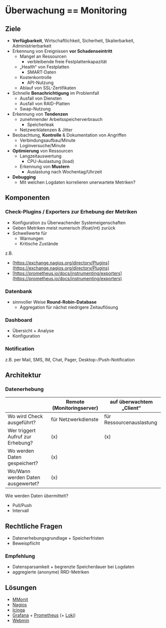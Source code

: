 # Überwachung == Monitoring

## Ziele

* **Verfügbarkeit**, Wirtschaftlichkeit, Sicherheit, Skalierbarkeit, Administrierbarkeit
* Erkennung von Ereignissen **vor Schadenseintritt**
  * Mangel an Ressourcen
    * verbleibende freie Festplattenkapazität
  * „Health“ von Festplatten
    * SMART-Daten
  * Kostenkontrolle
    * API-Nutzung
  * Ablauf von SSL-Zertifikaten
* Schnelle **Benachrichtigung** im Problemfall
  * Ausfall von Diensten
  * Ausfall von RAID-Platten
  * Swap-Nutzung
* Erkennung von **Tendenzen**
  * zunehmender Arbeitsspeicherverbrauch
    * Speicherleak
  * Netzwerklatenzen & Jitter
* Beobachtung, **Kontrolle** & Dokumentation von Angriffen
  * Verbindungsaufbau/Minute
  * Loginversuche/Minute
* **Optimierung** von Ressourcen
  * Langzeitauswertung
    * CPU-Auslastung (load)
  * Erkennung von **Mustern**
    * Auslastung nach Wochentag/Uhrzeit
* **Debugging**
  * Mit welchen Logdaten korrelieren unerwartete Metriken?

## Komponenten

### Check-Plugins / Exporters zur Erhebung der Metriken

* Konfiguration zu Überwachender Systemeigenschaften
* Geben Metriken meist numerisch (float/int) zurück
* Schwellwerte für
  * Warnungen
  * Kritische Zustände

z.B.
* [https://exchange.nagios.org/directory/Plugins](https://exchange.nagios.org/directory/Plugins)
* [https://prometheus.io/docs/instrumenting/exporters](https://prometheus.io/docs/instrumenting/exporters)

### Datenbank

* sinnvoller Weise **Round-Robin-Database**
  * Aggregation für nächst niedrigere Zeitauflösung

### Dashboard

* Übersicht + Analyse
* Konfiguration

### Notification

z.B. per Mail, SMS, IM, Chat, Pager, Desktop-/Push-Notification

## Architektur

### Datenerhebung

|                                   | Remote (Monitoringserver) | auf überwachtem „Client“ |
|-----------------------------------|---------------------------|--------------------------|
| Wo wird Check ausgeführt?         | für Netzwerkdienste       | für Ressourcenauslastung |
| Wer triggert Aufruf zur Erhebung? | (x)                       | (x)                      |
| Wo werden Daten gespeichert?      | (x)                       |                          |
| Wo/Wann werden Daten ausgewertet? | (x)                       |                          |

Wie werden Daten übermittelt?
* Pull/Push
* Intervall

## Rechtliche Fragen

* Datenerhebungsgrundlage + Speicherfristen
* Beweispflicht

### Empfehlung

* Datensparsamkeit + begrenzte Speicherdauer bei Logdaten
* aggregierte (anonyme) RRD-Metriken

## Lösungen

* [MMonit](https://mmonit.com)
* [Nagios](https://www.nagios.org)
* [Icinga](https://icinga.com)
* [Grafana](https://grafana.com) + [Prometheus](https://prometheus.io) (+ [Loki](https://grafana.com/oss/loki))
* [Webmin](https://webmin.com/)
